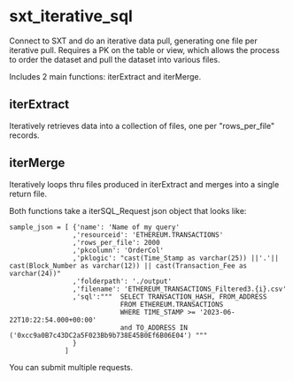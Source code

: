 # sxt_iterative_sql
Connect to SXT and do an iterative data pull, generating one file per iterative pull.    Requires a PK on the table or view, which allows the process to order the dataset and pull the dataset into various files. 

Includes 2 main functions: iterExtract and iterMerge.   

## iterExtract
Iteratively retrieves data into a collection of files, one per "rows_per_file" records.

## iterMerge
Iteratively loops thru files produced in iterExtract and merges into a single return file. 

Both functions take a iterSQL_Request json object that looks like:


```
sample_json = [ {'name': 'Name of my query'
                ,'resourceid': 'ETHEREUM.TRANSACTIONS'
                ,'rows_per_file': 2000
                ,'pkcolumn': 'OrderCol'
                ,'pklogic': "cast(Time_Stamp as varchar(25)) ||'.'|| cast(Block_Number as varchar(12)) || cast(Transaction_Fee as varchar(24))"
                ,'folderpath': './output'
                ,'filename': 'ETHEREUM_TRANSACTIONS_Filtered3.{i}.csv'
                ,'sql':"""  SELECT TRANSACTION_HASH, FROM_ADDRESS 
                            FROM ETHEREUM.TRANSACTIONS 
                            WHERE TIME_STAMP >= '2023-06-22T10:22:54.000+00:00' 
                            and TO_ADDRESS IN ('0xcc9a0B7c43DC2a5F023Bb9b738E45B0Ef6B06E04') """
                }
              ]
```

You can submit multiple requests.
